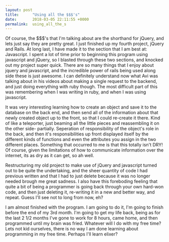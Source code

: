 ```yaml
---
layout: post
title:      "Using all the $$$'s"
date:       2018-03-05 22:11:55 +0000
permalink:  using_all_the_s
---
```



Of course, the $$$'s that I'm talking about are the shorthand for jQuery, and lets just say they are pretty great. I just finished up my fourth project, jQuery and Rails. At long last, I have made it to the section that I am best at: Javascript. I spent a lot of time prior to beginning this program using javascript and jQuery, so I blasted through these two sections, and knocked out my project super quick. There are so many things that I enjoy about jquery and javascript, and the incredible power of rails being used along side these is just awesome. I can definitely understand now what Avi was talking about in his videos about making a single request to the backend, and just doing everything with ruby though. The most difficult part of this was remembering when I was writing in ruby, and when I was using javascript. 

It was very interesting learning how to create an object and save it to the database on the back end, and then send all of the information about that newly created object up to the front, so that I could re-create it there. Kind of like a teleporter, just beaming all the little pieces and reassembling it on the other side- partially. Seperation of responsibility of the object's role in the back, and then it's responsibilities up front displayed itself by the different kinds of functions and even the attributes you assign in the two different places. Something that occurred to me is that this totally isn't DRY! Of course, given the limitations of how to communicate information over the internet, its as dry as it can get, so ah well. 

Restructuring my old project to make use of jQuery and javascript turned out to be quite the undertaking, and the sheer quantity of code I had previous written and that I had to just delete because it was no longer needed brough me great sadness. I also have this foreboding feeling that quite a bit of being a programmer is going back through your own hard-won code, and then just deleting it, re-writing it in a new and better way, and repeat. Guess I'll see not to long from now, eh? 

I am almost finished with the program. I am going to do it, I'm going to finish before the end of my 3rd month. I'm going to get my life back, being as for the last 2 1/2 months I've gone to work for 8 hours, came home, and then programmed until my brain was fried. Whatever will I do with my free time? Lets not kid ourselves, there is no way I am done learning about programming in my free time. Perhaps I'll learn elixer? 

